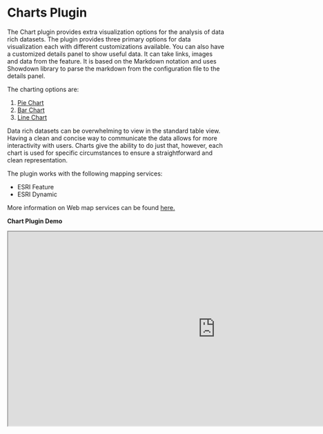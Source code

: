 # Charts Plugin

The Chart plugin provides extra visualization options for the analysis of data rich datasets. The plugin provides three primary options for data visualization each with different customizations available.
You can also have a customized details panel to show useful data. It can take links, images and data from the feature. It is based on the Markdown notation and uses Showdown library to parse the markdown from the configuration file to the details panel.

The charting options are:

1. [Pie Chart](./pie/chart_pie.md)
2. [Bar Chart](./bar/chart_bar.md)
3. [Line Chart](./line/chart_line.md)

Data rich datasets can be overwhelming to view in the standard table view. Having a clean and concise way to communicate the data allows for more interactivity with users. Charts give the ability to do just that, however, each chart is used for specific circumstances to ensure a straightforward and clean representation.

The plugin works with the following mapping services:

- ESRI Feature
- ESRI Dynamic

More information on Web map services can be found [here.](https://www.nrcan.gc.ca/earth-sciences/geomatics/canadas-spatial-data-infrastructure/8902)

**Chart Plugin Demo**

<iframe width=960px height="450"
        src=https://jolevesq.github.io/contributed-plugins/chart/samples/chart-index.html?sample=1>
</iframe>

